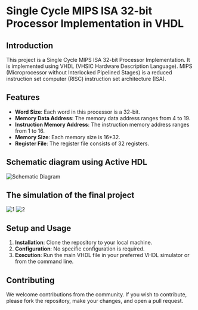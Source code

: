 # Single Cycle MIPS ISA 32-bit Processor Implementation in VHDL

## Introduction
This project is a Single Cycle MIPS ISA 32-bit Processor Implementation. It is implemented using VHDL (VHSIC Hardware Description Language). MIPS (Microprocessor without Interlocked Pipelined Stages) is a reduced instruction set computer (RISC) instruction set architecture (ISA).

## Features
- **Word Size**: Each word in this processor is a 32-bit.
- **Memory Data Address**: The memory data address ranges from 4 to 19.
- **Instruction Memory Address**: The instruction memory address ranges from 1 to 16.
- **Memory Size**: Each memory size is 16*32.
- **Register File**: The register file consists of 32 registers.

## Schematic diagram using Active HDL

![Schematic Diagram](https://github.com/farra-h/E-Voting/assets/134429241/badd8ebc-ed5a-4958-9105-950c9718946e)

## The simulation of the final project
![1](https://github.com/farra-h/E-Voting/assets/134429241/e63b8ff4-5024-495d-9faa-b5cd3ba0d4cd)
![2](https://github.com/farra-h/E-Voting/assets/134429241/d404423a-fde9-44af-a261-8c29b5eaddc3)

## Setup and Usage
1. **Installation**: Clone the repository to your local machine.
2. **Configuration**: No specific configuration is required.
3. **Execution**: Run the main VHDL file in your preferred VHDL simulator or from the command line.

## Contributing
We welcome contributions from the community. If you wish to contribute, please fork the repository, make your changes, and open a pull request.
